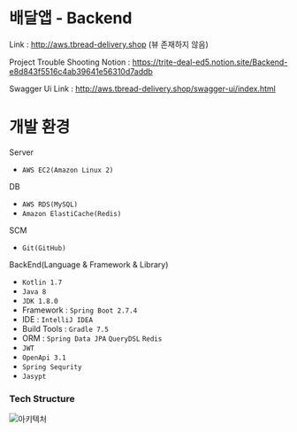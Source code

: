 # 배달앱 - Backend

Link : http://aws.tbread-delivery.shop (뷰 존재하지 않음)

Project Trouble Shooting Notion : https://trite-deal-ed5.notion.site/Backend-e8d843f5516c4ab39641e56310d7addb

Swagger Ui Link : http://aws.tbread-delivery.shop/swagger-ui/index.html


####
# 개발 환경

Server

- `AWS EC2(Amazon Linux 2)`

DB

- `AWS RDS(MySQL)`
- `Amazon ElastiCache(Redis)`

SCM

- `Git(GitHub)`

BackEnd(Language & Framework & Library)

- `Kotlin 1.7`
- `Java 8`
- `JDK 1.8.0`
- Framework : `Spring Boot 2.7.4`
- IDE : `IntelliJ IDEA`
- Build Tools : `Gradle 7.5`
- ORM : `Spring Data JPA` `QueryDSL` `Redis`
- `JWT`
- `OpenApi 3.1`
- `Spring Sequrity`
- `Jasypt`

### Tech Structure

![아키텍처](../readmeImg/strcture.png)



